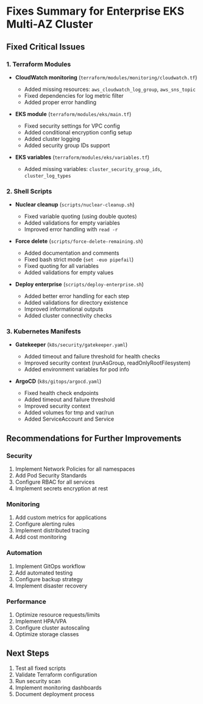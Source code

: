 # Fixes Summary for Enterprise EKS Multi-AZ Cluster

## Fixed Critical Issues

### 1. Terraform Modules
- **CloudWatch monitoring** (`terraform/modules/monitoring/cloudwatch.tf`)
  - Added missing resources: `aws_cloudwatch_log_group`, `aws_sns_topic`
  - Fixed dependencies for log metric filter
  - Added proper error handling

- **EKS module** (`terraform/modules/eks/main.tf`)
  - Fixed security settings for VPC config
  - Added conditional encryption config setup
  - Added cluster logging
  - Added security group IDs support

- **EKS variables** (`terraform/modules/eks/variables.tf`)
  - Added missing variables: `cluster_security_group_ids`, `cluster_log_types`

### 2. Shell Scripts
- **Nuclear cleanup** (`scripts/nuclear-cleanup.sh`)
  - Fixed variable quoting (using double quotes)
  - Added validations for empty variables
  - Improved error handling with `read -r`

- **Force delete** (`scripts/force-delete-remaining.sh`)
  - Added documentation and comments
  - Fixed bash strict mode (`set -euo pipefail`)
  - Fixed quoting for all variables
  - Added validations for empty values

- **Deploy enterprise** (`scripts/deploy-enterprise.sh`)
  - Added better error handling for each step
  - Added validations for directory existence
  - Improved informational outputs
  - Added cluster connectivity checks

### 3. Kubernetes Manifests
- **Gatekeeper** (`k8s/security/gatekeeper.yaml`)
  - Added timeout and failure threshold for health checks
  - Improved security context (runAsGroup, readOnlyRootFilesystem)
  - Added environment variables for pod info

- **ArgoCD** (`k8s/gitops/argocd.yaml`)
  - Fixed health check endpoints
  - Added timeout and failure threshold
  - Improved security context
  - Added volumes for tmp and var/run
  - Added ServiceAccount and Service

## Recommendations for Further Improvements

### Security
1. Implement Network Policies for all namespaces
2. Add Pod Security Standards
3. Configure RBAC for all services
4. Implement secrets encryption at rest

### Monitoring
1. Add custom metrics for applications
2. Configure alerting rules
3. Implement distributed tracing
4. Add cost monitoring

### Automation
1. Implement GitOps workflow
2. Add automated testing
3. Configure backup strategy
4. Implement disaster recovery

### Performance
1. Optimize resource requests/limits
2. Implement HPA/VPA
3. Configure cluster autoscaling
4. Optimize storage classes

## Next Steps
1. Test all fixed scripts
2. Validate Terraform configuration
3. Run security scan
4. Implement monitoring dashboards
5. Document deployment process